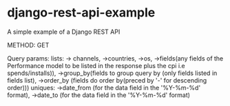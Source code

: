 # django-rest-api-example
A simple example of a Django REST API

METHOD: GET

Query params:
  lists:
     -> channels, 
     ->countries, 
     ->os, 
     ->fields(any fields of the Performance model to be listed in the response plus the cpi i.e spends/installs)),
     ->group_by(fields to group query by (only fields listed in fields list),
     ->order_by (fields do order by(preced by '-' for descending order)))
  uniques:
     ->date_from (for the data field in the '%Y-%m-%d' format),
     ->date_to (for the data field in the '%Y-%m-%d' format)
    
